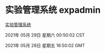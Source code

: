 # 实验管理系统 expadmin
[实验管理系统](http://59.174.26.227:56808/expadmin-782313d2-e1b1-4ea7-932e-3a55e6a1a4d0/)

2021年 05月 29日 星期六 00:50:02 CST

2021年 05月 28日 星期五 16:50:02 GMT
